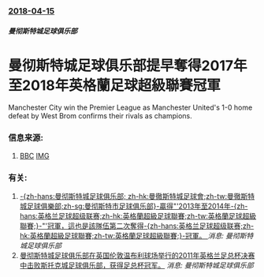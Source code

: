 ### [2018-04-15](/news/2018/04/15/index.md)

##### 曼彻斯特城足球俱乐部
# 曼彻斯特城足球俱乐部提早奪得2017年至2018年英格蘭足球超級聯賽冠軍 

Manchester City win the Premier League as Manchester United's 1-0 home defeat by West Brom confirms their rivals as champions.


### 信息来源:

1. [BBC](http://www.bbc.co.uk/sport/football/43774961) [IMG](https://ichef.bbci.co.uk/onesport/cps/624/cpsprodpb/3BB8/production/_100888251_manchestercity_bbc.jpg)

### 有关:

1. [ -{zh-hans:曼彻斯特城足球俱乐部; zh-hk:曼徹斯特城足球會;zh-tw:曼徹斯特城足球俱樂部;zh-sg:曼彻斯特市足球俱乐部}-贏得"'2013年至2014年-{zh-hans:英格兰足球超级联赛;zh-hk:英格蘭超級足球聯賽;zh-tw:英格蘭足球超級聯賽;}-"'冠軍，這也是該隊伍第二次奪得-{zh-hans:英格兰足球超级联赛;zh-hk:英格蘭超級足球聯賽;zh-tw:英格蘭足球超級聯賽;}-冠軍。 ](/zh/news/2014/05/11/zh-hans-曼彻斯特城足球俱乐部-zh-hk-曼徹斯特城足球會-zh-tw-曼徹斯特城足球俱樂部-zh-sg.md) _消息: 曼彻斯特城足球俱乐部_
2. [曼彻斯特城足球俱乐部在英国伦敦温布利球场举行的2011年英格兰足总杯决赛中击败斯托克城足球俱乐部，获得足总杯冠军。](/zh/news/2011/05/14/曼彻斯特城足球俱乐部在英国伦敦温布利球场举行的2011年英格兰足总杯决赛中击败斯托克城足球俱乐部-获得足总杯冠军.md) _消息: 曼彻斯特城足球俱乐部_
